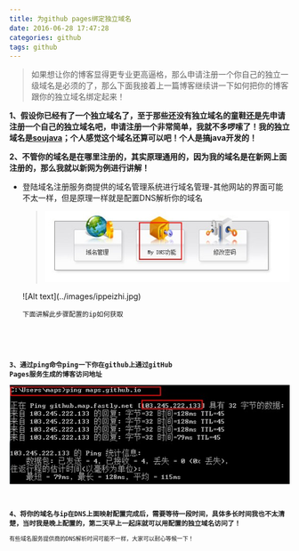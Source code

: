 ```yaml
---
title: 为github pages绑定独立域名
date: 2016-06-28 17:47:28
categories: github
tags: github
---
```

> 如果想让你的博客显得更专业更高逼格，那么申请注册一个你自己的独立一级域名是必须的了，那么下面我接着上一篇博客继续讲一下如何把你的博客跟你的独立域名绑定起来！

**<p>1、假设你已经有了一个独立域名了，至于那些还没有独立域名的童鞋还是先申请注册一个自己的独立域名吧，申请注册一个非常简单，我就不多啰嗦了！我的独立域名是<a href="http://www.soujava.com">soujava</a>；个人感觉这个域名还算可以吧！个人是搞java开发的！**


**<p>2、不管你的域名是在哪里注册的，其实原理通用的，因为我的域名是在新网上面注册的，那么我就以新网为例进行讲解！**
	
- 登陆域名注册服务商提供的域名管理系统进行域名管理-其他网站的界面可能不太一样，但是原理一样就是配置DNS解析你的域名
	>![Alt text](../images/yumingmanage.jpg)
	<p>![Alt text](../images/ippeizhi.jpg)
	<p><code>下面讲解此步骤配置的ip如何获取

**<p>3、通过ping命令ping一下你在github上通过gitHub Pages服务生成的博客访问地址**
	<p>![Alt text](../images/getIp.jpg)

**<p>4、将你的域名与ip在DNS上面映射配置完成后，需要等待一段时间，具体多长时间我也不太清楚，当时我是晚上配置的，第二天早上一起床就可以用配置的独立域名访问了！**
	<p><code>有些域名服务提供商的DNS解析时间可能不一样，大家可以耐心等候一下！
